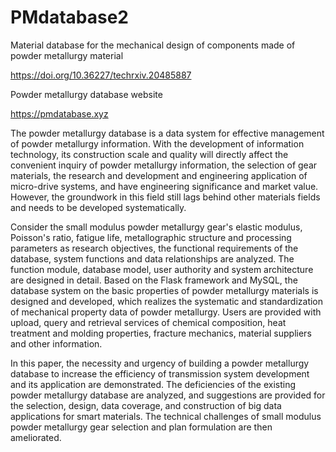 # PMdatabase2

Material database for the mechanical design of components made of powder metallurgy material

https://doi.org/10.36227/techrxiv.20485887

Powder metallurgy database website

https://pmdatabase.xyz

The powder metallurgy database is a data system for effective management of powder metallurgy information. With the development of information technology, its construction scale and quality will directly affect the convenient inquiry of powder metallurgy information, the selection of gear materials, the research and development and engineering application of micro-drive systems, and have engineering significance and market value. However, the groundwork in this field still lags behind other materials fields and needs to be developed systematically.

Consider the small modulus powder metallurgy gear's elastic modulus, Poisson's ratio, fatigue life, metallographic structure and processing parameters as research objectives, the functional requirements of the database, system functions and data relationships are analyzed. The function module, database model, user authority and system architecture are designed in detail. Based on the Flask framework and MySQL, the database system on the basic properties of powder metallurgy materials is designed and developed, which realizes the systematic and standardization of mechanical property data of powder metallurgy. Users are provided with upload, query and retrieval services of chemical composition, heat treatment and molding properties, fracture mechanics, material suppliers and other information.

In this paper, the necessity and urgency of building a powder metallurgy database to increase the efficiency of transmission system development and its application are demonstrated. The deficiencies of the existing powder metallurgy database are analyzed, and suggestions are provided for the selection, design, data coverage, and construction of big data applications for smart materials. The technical challenges of small modulus powder metallurgy gear selection and plan formulation are then ameliorated.
